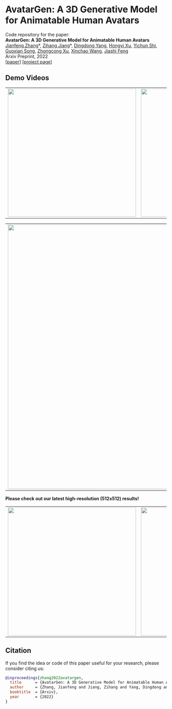 # AvatarGen: A 3D Generative    Model  for  Animatable Human Avatars
Code repository for the paper:  
**AvatarGen: A 3D Generative    Model  for  Animatable Human Avatars**  
[Jianfeng Zhang](https://jeff95.me)\*, [Zihang Jiang](https://zihangjiang.github.io/)\*, [Dingdong Yang](https://dblp.org/pid/213/8223.html), [Hongyi Xu](http://www-scf.usc.edu/~hongyixu/), [Yichun Shi](https://seasonsh.github.io/),  [Guoxian Song](https://guoxiansong.github.io/homepage/index.html),  [Zhongcong Xu](https://github.com/zcxu-eric), [Xinchao Wang](https://sites.google.com/site/sitexinchaowang/), [Jiashi Feng](https://sites.google.com/site/jshfeng/)  
Arxiv Preprint, 2022 <br>
[[paper](https://arxiv.org/pdf/2208.00561.pdf)] [[project page](http://jeff95.me/projects/avatargen.html)]


## Demo Videos
<table style="border:0px">
   <tr>
       <td><img src="assets/teaser_1.gif" width="400px" frame=void rules=none></td>
       <td><img src="assets/teaser_2.gif" width="400px"  frame=void rules=none></td>
   </tr>
</table>

<table style="border:0px">
   <tr>
       <td><img src="assets/teaser_3.gif" width="825px" frame=void rules=none></td>
   </tr>
</table>

**Please check out our latest high-resolution (512x512) results!**
<table style="border:0px">
   <tr>
       <td><img src="assets/mv_demo.gif" width="400px" frame=void rules=none></td>
       <td><img src="assets/anim_demo.gif" width="400px"  frame=void rules=none></td>
   </tr>
</table>

## Citation
If you  find the idea or code of this paper useful for your research, please consider citing us:

```bibtex
@inproceedings{zhang2022avatargen,
  title      = {AvatarGen: A 3D Generative Model for Animatable Human Avatars},
  author     = {Zhang, Jianfeng and Jiang, Zihang and Yang, Dingdong and Xu, Hongyi and Shi, Yichun and Song, Guoxian and Xu, Zhongcong and Wang, Xinchao and Feng, Jiashi},
  booktitle  = {Arxiv},
  year       = {2022}
}
```
